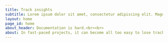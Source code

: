 ```yaml
---
title: Track insights
subtitle: Lorem ipsum dolor sit amet, consectetur adipiscing elit. Magna et eu, purus pharetra arcu, eu faucibus vitae, congue. 
layout: home
page_id: home
about_header: Documentation is hard.<br><br> 
about: In fast-paced projects, it can become all too easy to lose track of decisions, or research insights. The alternative is death-by-documentation - where your spend time documenting things across the myriad of tools (JIRA, Confluence, Asana, Sharepoint etc...).
---
```

